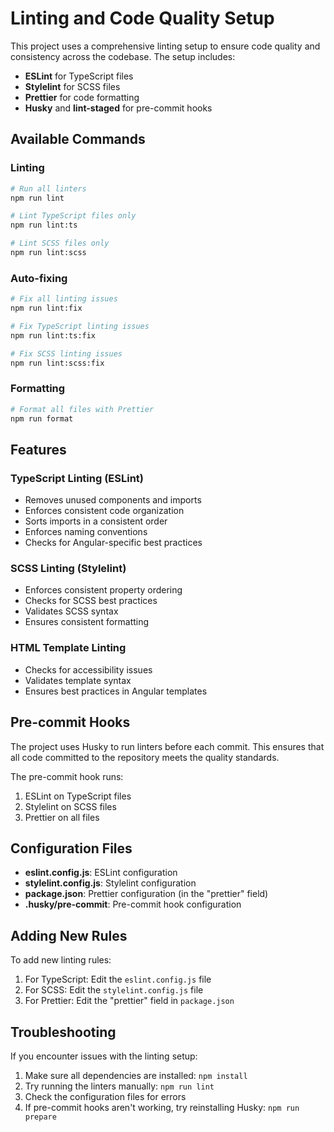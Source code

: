 # Linting and Code Quality Setup

This project uses a comprehensive linting setup to ensure code quality and consistency across the codebase. The setup includes:

- **ESLint** for TypeScript files
- **Stylelint** for SCSS files
- **Prettier** for code formatting
- **Husky** and **lint-staged** for pre-commit hooks

## Available Commands

### Linting

```bash
# Run all linters
npm run lint

# Lint TypeScript files only
npm run lint:ts

# Lint SCSS files only
npm run lint:scss
```

### Auto-fixing

```bash
# Fix all linting issues
npm run lint:fix

# Fix TypeScript linting issues
npm run lint:ts:fix

# Fix SCSS linting issues
npm run lint:scss:fix
```

### Formatting

```bash
# Format all files with Prettier
npm run format
```

## Features

### TypeScript Linting (ESLint)

- Removes unused components and imports
- Enforces consistent code organization
- Sorts imports in a consistent order
- Enforces naming conventions
- Checks for Angular-specific best practices

### SCSS Linting (Stylelint)

- Enforces consistent property ordering
- Checks for SCSS best practices
- Validates SCSS syntax
- Ensures consistent formatting

### HTML Template Linting

- Checks for accessibility issues
- Validates template syntax
- Ensures best practices in Angular templates

## Pre-commit Hooks

The project uses Husky to run linters before each commit. This ensures that all code committed to the repository meets the quality standards.

The pre-commit hook runs:

1. ESLint on TypeScript files
2. Stylelint on SCSS files
3. Prettier on all files

## Configuration Files

- **eslint.config.js**: ESLint configuration
- **stylelint.config.js**: Stylelint configuration
- **package.json**: Prettier configuration (in the "prettier" field)
- **.husky/pre-commit**: Pre-commit hook configuration

## Adding New Rules

To add new linting rules:

1. For TypeScript: Edit the `eslint.config.js` file
2. For SCSS: Edit the `stylelint.config.js` file
3. For Prettier: Edit the "prettier" field in `package.json`

## Troubleshooting

If you encounter issues with the linting setup:

1. Make sure all dependencies are installed: `npm install`
2. Try running the linters manually: `npm run lint`
3. Check the configuration files for errors
4. If pre-commit hooks aren't working, try reinstalling Husky: `npm run prepare`
